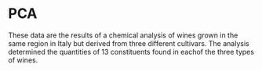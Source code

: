 # PCA
These data are the results of a chemical analysis of wines grown in the same region in Italy but derived from three different cultivars. The analysis determined the quantities of 13 constituents found in eachof the three types of wines.
